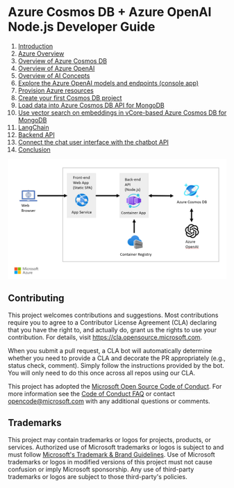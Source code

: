 # Azure Cosmos DB + Azure OpenAI Node.js Developer Guide

1. [Introduction](/00_Introduction/README.md)
1. [Azure Overview](/01_Azure_Overview/README.md)
1. [Overview of Azure Cosmos DB](/02_Overview_Cosmos_DB/README.md)
1. [Overview of Azure OpenAI](/03_Overview_Azure_OpenAI/README.md)
1. [Overview of AI Concepts](/04_Overview_AI_Concepts/README.md)
1. [Explore the Azure OpenAI models and endpoints (console app)](/05_Explore_OpenAI_models/README.md)
1. [Provision Azure resources](/06_Provision_Azure_Resources/README.md)
1. [Create your first Cosmos DB project](/07_Create_First_Cosmos_DB_Project/README.md)
1. [Load data into Azure Cosmos DB API for MongoDB](/08_Load_Data/README.md)
1. [Use vector search on embeddings in vCore-based Azure Cosmos DB for MongoDB](/09_Vector_Search_Cosmos_DB/README.md)
1. [LangChain](/10_LangChain/README.md)
1. [Backend API](/11_Backend_API/README.md)
1. [Connect the chat user interface with the chatbot API](/12_User_Interface/README.md)
1. [Conclusion](/13_Conclusion/README.md)

![Azure Cosmos DB + Azure OpenAI Node.js Developer Guide Architecture Diagram](/06_Provision_Azure_Resources/media/architecture.jpg)

## Contributing

This project welcomes contributions and suggestions.  Most contributions require you to agree to a
Contributor License Agreement (CLA) declaring that you have the right to, and actually do, grant us
the rights to use your contribution. For details, visit https://cla.opensource.microsoft.com.

When you submit a pull request, a CLA bot will automatically determine whether you need to provide
a CLA and decorate the PR appropriately (e.g., status check, comment). Simply follow the instructions
provided by the bot. You will only need to do this once across all repos using our CLA.

This project has adopted the [Microsoft Open Source Code of Conduct](https://opensource.microsoft.com/codeofconduct/).
For more information see the [Code of Conduct FAQ](https://opensource.microsoft.com/codeofconduct/faq/) or
contact [opencode@microsoft.com](mailto:opencode@microsoft.com) with any additional questions or comments.

## Trademarks

This project may contain trademarks or logos for projects, products, or services. Authorized use of Microsoft 
trademarks or logos is subject to and must follow 
[Microsoft's Trademark & Brand Guidelines](https://www.microsoft.com/en-us/legal/intellectualproperty/trademarks/usage/general).
Use of Microsoft trademarks or logos in modified versions of this project must not cause confusion or imply Microsoft sponsorship.
Any use of third-party trademarks or logos are subject to those third-party's policies.
